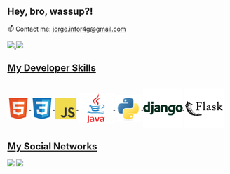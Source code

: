 ## Hey, bro, wassup?!

 📫 Contact me: jorge.infor4g@gmail.com

<div>
  <a href="https://github.com/JorgeRoniel">
  <img height="180em" src="https://github-readme-stats.vercel.app/api?username=JorgeRoniel&show_icons=true&theme=dracula&include_all_commits=true&count_private=true"/>
  <img height="160em" src="https://github-readme-stats.vercel.app/api/top-langs/?username=JorgeRoniel&layout=compact&langs_count=7&theme=dracula"/>
</div>
  
  ##
  <h2>My Developer Skills</h2>
<div style="display: inline_block"><br>
  <img align="center" alt="html-icon" height="50" width="50" src="https://github.com/devicons/devicon/blob/master/icons/html5/html5-original.svg">
  <img align="center" alt="css3-icon" height="50" width="50" src="https://github.com/devicons/devicon/blob/master/icons/css3/css3-original.svg">
  <img align="center" alt="js-icon" height="50" width="50" src="https://github.com/devicons/devicon/blob/master/icons/javascript/javascript-original.svg">
 <img align="center" alt="java-icon" height="70" width="80" src="https://raw.githubusercontent.com/devicons/devicon/1119b9f84c0290e0f0b38982099a2bd027a48bf1/icons/java/java-original-wordmark.svg">
  <img align="center" alt="Rafa-Python" height="60" width="60" src="https://raw.githubusercontent.com/devicons/devicon/master/icons/python/python-original.svg">
  <img align="center" alt="django-icon" height="90" width="90" src="https://github.com/devicons/devicon/blob/master/icons/django/django-plain-wordmark.svg">
  <img align="center" alt="flask-icon" height="90" width="90" src="https://github.com/devicons/devicon/blob/master/icons/flask/flask-original-wordmark.svg">
</div>
  
  ##
  <h2>My Social Networks</h2>  
<div>
  <a href="https://www.instagram.com/jorgeroniel__/" target="_blank"><img src="https://img.shields.io/badge/-Instagram-%23E4405F?style=for-the-badge&logo=instagram&logoColor=white" target="_blank"></a>
  <a href="https://www.linkedin.com/in/jorge-roniel-244762230" target="_blank"><img src="https://img.shields.io/badge/-LinkedIn-%230077B5?style=for-the-badge&logo=linkedin&logoColor=white" target="_blank"></a>
  
  
  
</div>
